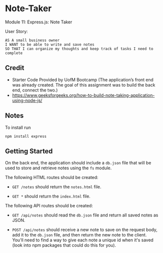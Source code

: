 # Note-Taker
Module 11: Express.js: Note Taker


User Story: 
```
AS A small business owner
I WANT to be able to write and save notes
SO THAT I can organize my thoughts and keep track of tasks I need to complete
```

## Credit
* Starter Code Provided by UofM Bootcamp (The application’s front end was already created. The goal of this assignment was to build the back end, connect the two.)
* https://www.geeksforgeeks.org/how-to-build-note-taking-application-using-node-js/ 


## Notes
To install run 
```
npm install express
```


## Getting Started

On the back end, the application should include a `db.json` file that will be used to store and retrieve notes using the `fs` module.

The following HTML routes should be created:

* `GET /notes` should return the `notes.html` file.

* `GET *` should return the `index.html` file.

The following API routes should be created:

* `GET /api/notes` should read the `db.json` file and return all saved notes as JSON.

* `POST /api/notes` should receive a new note to save on the request body, add it to the `db.json` file, and then return the new note to the client. You'll need to find a way to give each note a unique id when it's saved (look into npm packages that could do this for you).